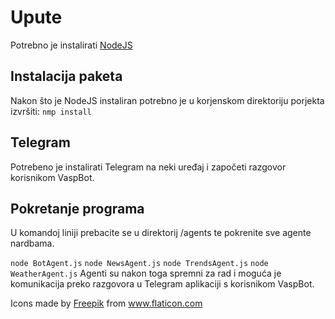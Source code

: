# Upute
Potrebno je instalirati [NodeJS](https://nodejs.org/en/)
## Instalacija paketa
Nakon što je NodeJS instaliran potrebno je u korjenskom direktoriju porjekta izvršiti:
`nmp install`
## Telegram
Potrebeno je instalirati Telegram na neki uređaj i započeti razgovor korisnikom VaspBot.
## Pokretanje programa
U komandoj liniji prebacite se u direktorij /agents te pokrenite sve agente nardbama.

`node BotAgent.js`
`node NewsAgent.js`
`node TrendsAgent.js`
`node WeatherAgent.js`
Agenti su nakon toga spremni za rad i moguća je komunikacija preko razgovora u Telegram aplikaciji s korisnikom VaspBot.

Icons made by <a href="https://www.flaticon.com/authors/freepik" title="Freepik">Freepik</a> from <a href="https://www.flaticon.com/" title="Flaticon"> www.flaticon.com</a>

